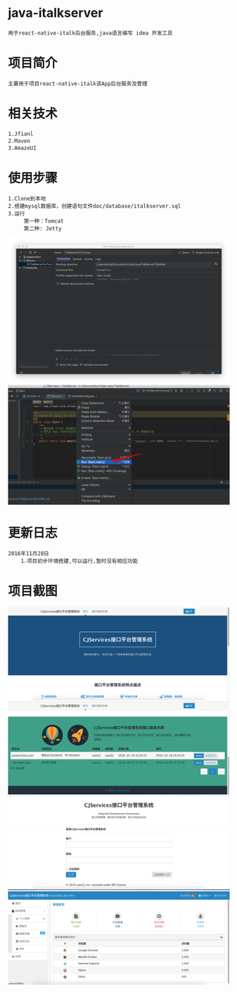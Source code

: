 # java-italkserver
    
    用于react-native-italk后台服务,java语言编写 idea 开发工具

# 项目简介

    主要用于项目react-native-italk该App后台服务及管理

# 相关技术

    1.Jfianl
    2.Maven
    3.AmazeUI
    
# 使用步骤
    
    1.Clone到本地
    2.搭建mysql数据库，创建语句文件doc/database/italkserver.sql
    3.运行
         第一种：Tomcat
         第二种: Jetty
   ![程序运行1](https://github.com/LancCJ/java-italkserver/raw/master/doc/Screenshots/ScreenShot_run1.png)
   ![程序运行2](https://github.com/LancCJ/java-italkserver/raw/master/doc/Screenshots/ScreenShot_run2.png)
         

# 更新日志

    2016年11月28日
        1.项目初步环境搭建,可以运行,暂时没有相应功能
        

# 项目截图
   ![程序运行1](https://github.com/LancCJ/java-italkserver/raw/master/doc/Screenshots/ScreenShot_web1.png)
   ![程序运行1](https://github.com/LancCJ/java-italkserver/raw/master/doc/Screenshots/ScreenShot_web2.png)
   ![程序运行1](https://github.com/LancCJ/java-italkserver/raw/master/doc/Screenshots/ScreenShot_web3.png)
   ![程序运行1](https://github.com/LancCJ/java-italkserver/raw/master/doc/Screenshots/ScreenShot_web4.png)


